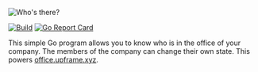 ![Who's there?](https://cloud.githubusercontent.com/assets/5447088/22626960/4f0244ea-ebb0-11e6-9262-016e267266ac.gif)

[![Build](https://img.shields.io/travis/upframe/whosthere.svg?style=flat-square)](https://travis-ci.org/upframe/whosthere)
[![Go Report Card](https://goreportcard.com/badge/github.com/upframe/whosthere?style=flat-square)](https://goreportcard.com/report/upframe/whosthere)

This simple Go program allows you to know who is in the office of your company. The members of the company can change their own state. This powers [office.upframe.xyz](https://office.upframe.xyz/).
